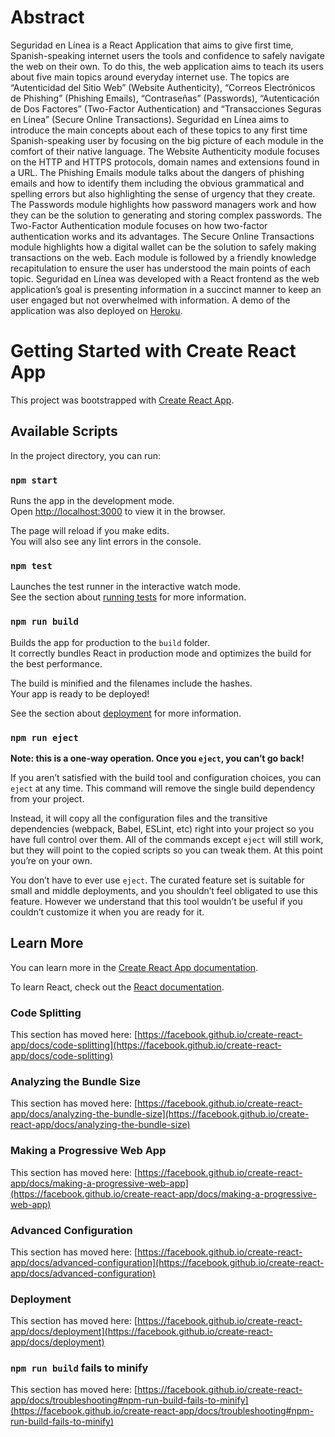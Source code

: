 # Abstract
Seguridad en Línea is a React Application that aims to give first time, Spanish-speaking internet users the tools and confidence to safely navigate the web on their own. To do this, the web application aims to teach its users about five main topics around everyday internet use. The topics are “Autenticidad del Sitio Web” (Website Authenticity), “Correos Electrónicos de Phishing” (Phishing Emails), “Contraseñas” (Passwords), “Autenticación de Dos Factores” (Two-Factor Authentication) and “Transacciones Seguras en Línea” (Secure Online Transactions). Seguridad en Línea aims to introduce the main concepts about each of these topics to any first time Spanish-speaking user by focusing on the big picture of each module in the comfort of their native language. The Website Authenticity module focuses on the HTTP and HTTPS protocols, domain names and extensions found in a URL. The Phishing Emails module talks about the dangers of phishing emails and how to identify them including the obvious grammatical and spelling errors but also highlighting the sense of urgency that they create. The Passwords module highlights how password managers work and how they can be the solution to generating and storing complex passwords. The Two-Factor Authentication module focuses on how two-factor authentication works and its advantages. The Secure Online Transactions module highlights how a digital wallet can be the solution to safely making transactions on the web. Each module is followed by a friendly knowledge recapitulation to ensure the user has understood the main points of each topic. Seguridad en Línea was developed with a React frontend as the web application’s goal is presenting information in a succinct manner to keep an user engaged but not overwhelmed with information. A demo of the application was also deployed on [Heroku](https://senior-project-jcm.herokuapp.com/).

# Getting Started with Create React App

This project was bootstrapped with [Create React App](https://github.com/facebook/create-react-app).

## Available Scripts

In the project directory, you can run:

### `npm start`

Runs the app in the development mode.\
Open [http://localhost:3000](http://localhost:3000) to view it in the browser.

The page will reload if you make edits.\
You will also see any lint errors in the console.

### `npm test`

Launches the test runner in the interactive watch mode.\
See the section about [running tests](https://facebook.github.io/create-react-app/docs/running-tests) for more information.

### `npm run build`

Builds the app for production to the `build` folder.\
It correctly bundles React in production mode and optimizes the build for the best performance.

The build is minified and the filenames include the hashes.\
Your app is ready to be deployed!

See the section about [deployment](https://facebook.github.io/create-react-app/docs/deployment) for more information.

### `npm run eject`

**Note: this is a one-way operation. Once you `eject`, you can’t go back!**

If you aren’t satisfied with the build tool and configuration choices, you can `eject` at any time. This command will remove the single build dependency from your project.

Instead, it will copy all the configuration files and the transitive dependencies (webpack, Babel, ESLint, etc) right into your project so you have full control over them. All of the commands except `eject` will still work, but they will point to the copied scripts so you can tweak them. At this point you’re on your own.

You don’t have to ever use `eject`. The curated feature set is suitable for small and middle deployments, and you shouldn’t feel obligated to use this feature. However we understand that this tool wouldn’t be useful if you couldn’t customize it when you are ready for it.

## Learn More

You can learn more in the [Create React App documentation](https://facebook.github.io/create-react-app/docs/getting-started).

To learn React, check out the [React documentation](https://reactjs.org/).

### Code Splitting

This section has moved here: [https://facebook.github.io/create-react-app/docs/code-splitting](https://facebook.github.io/create-react-app/docs/code-splitting)

### Analyzing the Bundle Size

This section has moved here: [https://facebook.github.io/create-react-app/docs/analyzing-the-bundle-size](https://facebook.github.io/create-react-app/docs/analyzing-the-bundle-size)

### Making a Progressive Web App

This section has moved here: [https://facebook.github.io/create-react-app/docs/making-a-progressive-web-app](https://facebook.github.io/create-react-app/docs/making-a-progressive-web-app)

### Advanced Configuration

This section has moved here: [https://facebook.github.io/create-react-app/docs/advanced-configuration](https://facebook.github.io/create-react-app/docs/advanced-configuration)

### Deployment

This section has moved here: [https://facebook.github.io/create-react-app/docs/deployment](https://facebook.github.io/create-react-app/docs/deployment)

### `npm run build` fails to minify

This section has moved here: [https://facebook.github.io/create-react-app/docs/troubleshooting#npm-run-build-fails-to-minify](https://facebook.github.io/create-react-app/docs/troubleshooting#npm-run-build-fails-to-minify)
